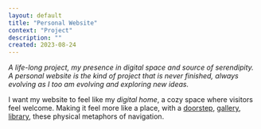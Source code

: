 ```yaml
---
layout: default
title: "Personal Website"
context: "Project"
description: ""
created: 2023-08-24
---
```


*A life-long project, my presence in digital space and source of serendipity. A personal website is the kind of project that is never finished, always evolving as I too am evolving and exploring new ideas.*

I want my website to feel like my _digital home_, a cozy space where visitors feel welcome. Making it feel more like a place, with a [doorstep](/doorstep), [gallery](/gallery), [library](/@/library), these physical metaphors of navigation.